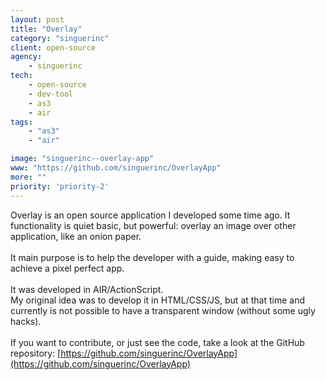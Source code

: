 ```yaml
---
layout: post
title: "Overlay"
category: "singuerinc"
client: open-source
agency:
    - singuerinc
tech:
    - open-source
    - dev-tool
    - as3
    - air
tags:
    - "as3"
    - "air"

image: "singuerinc--overlay-app"
www: "https://github.com/singuerinc/OverlayApp"
more: ""
priority: 'priority-2'
---
```


Overlay is an open source application I developed some time ago. It functionality is quiet basic, but powerful: overlay an image over other application, like an onion paper.
<br/><br/>
It main purpose is to help the developer with a guide, making easy to achieve a pixel perfect app.
<br/><br/>
It was developed in AIR/ActionScript.
<br/>
My original idea was to develop it in HTML/CSS/JS, but at that time and currently is not possible to have a transparent window (without some ugly hacks). 
<br/><br/>
If you want to contribute, or just see the code, take a look at the GitHub repository: [https://github.com/singuerinc/OverlayApp](https://github.com/singuerinc/OverlayApp)

